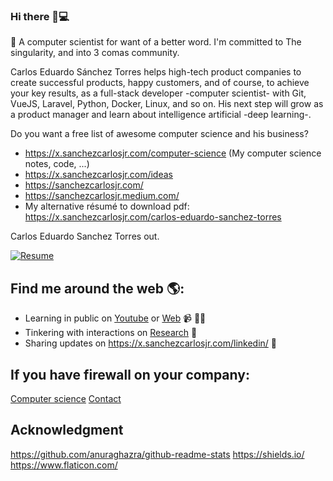 ### Hi there 👋💻
🙋 A computer scientist for want of a better word. I'm committed to The singularity, and into 3 comas community.

Carlos Eduardo Sánchez Torres helps high-tech product companies to create successful products, happy customers, and of course, to achieve your key results, as a full-stack developer -computer scientist- with Git, VueJS, Laravel, Python, Docker, Linux, and so on. His next step will grow as a product manager and learn about intelligence artificial -deep learning-.


Do you want a free list of awesome computer science and his business?
* https://x.sanchezcarlosjr.com/computer-science (My computer science notes, code, ...)
* https://x.sanchezcarlosjr.com/ideas
* https://sanchezcarlosjr.com/
* https://sanchezcarlosjr.medium.com/
* My alternative résumé to download pdf: https://x.sanchezcarlosjr.com/carlos-eduardo-sanchez-torres

Carlos Eduardo Sanchez Torres out.

[![Resume](http://img.youtube.com/vi/z5k5sTBLxo4/0.jpg)](http://www.youtube.com/watch?v=z5k5sTBLxo4 "How to create a resume?")

## Find me around the web 🌎: 
- Learning in public on <a href="https://x.sanchezcarlosjr.com/youtube">Youtube</a> or <a href="https://sanchezcarlosjr.com/">Web</a> 📹 ✍🏾
- Tinkering with interactions on <a href="hhttps://sanchezcarlosjr.com/research"> Research</a> 🏓
- Sharing updates on <a href="https://x.sanchezcarlosjr.com/linkedin">https://x.sanchezcarlosjr.com/linkedin/</a> 💼

## If you have firewall on your company:
[Computer science](https://sanchezcarlosjr.notion.site/b75185a17dbc48ec85018e7d1a18b054?v=6fefd7ded7fc4c289dbc957abf46814f)
[Contact](https://sanchezcarlosjr.notion.site/Carlos-Eduardo-S-nchez-Torres-d80df9eb663f440aa8076c6422c54a93)

## Acknowledgment
https://github.com/anuraghazra/github-readme-stats
https://shields.io/
https://www.flaticon.com/
